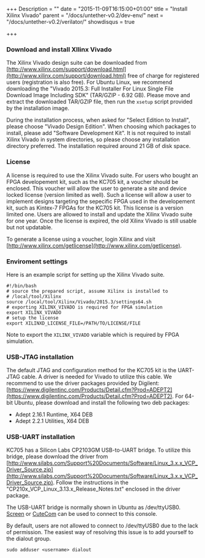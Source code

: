 +++
Description = ""
date = "2015-11-09T16:15:00+01:00"
title = "Install Xilinx Vivado"
parent = "/docs/untether-v0.2/dev-env/"
next = "/docs/untether-v0.2/verilator/"
showdisqus = true

+++

### Download and install XIlinx Vivado

The Xilinx Vivado design suite can be downloaded from [http://www.xilinx.com/support/download.html](http://www.xilinx.com/support/download.html) free of charge for registered users (registration is also free). For Ubuntu Linux, we recommend downloading the "Vivado 2015.3: Full Installer For Linux Single File Download Image Including SDK" (TAR/GZIP - 6.92 GB). Please move and extract the downloaded TAR/GZIP file, then run the `xsetup` script provided by the installation image.

During the installation process, when asked for "Select Edition to Install", please choose "Vivado Design Edition". When choosing which packages to install, please add "Software Development Kit". It is not required to install Xilinx Vivado in system directories, so please choose any installation directory preferred. The installation required around 21 GB of disk space.

### License

A license is required to use the Xilinx Vivado suite. For users who bought an FPGA developement kit, such as the KC705 kit, a voucher should be enclosed. This voucher will allow the user to generate a site and device locked license (version limited as well). Such a license will allow a user to implement designs targeting the sepecific FPGA used in the developement kit, such as Kintex-7 FPGAs for the KC705 kit. This license is a version limited one. Users are allowed to install and update the Xilinx Vivado suite for one year. Once the license is expired, the old Xilinx Vivado is still usable but not updatable.

To generate a license using a voucher, login Xilinx and visit [http://www.xilinx.com/getlicense](http://www.xilinx.com/getlicense).

### Enviroment settings

Here is an example script for setting up the Xilinx Vivado suite.

    #!/bin/bash
    # source the prepared script, assume Xilinx is installed to
    # /local/tool/Xilinx
    source /local/tool/Xilinx/Vivado/2015.3/settings64.sh
    # exporting XILINX_VIVADO is required for FPGA simulation
    export XILINX_VIVADO
    # setup the license
    export XILINXD_LICENSE_FILE=/PATH/TO/LICENSE/FILE

Note to export the `XILINX_VIVADO` variable which is required by FPGA simulation.

### USB-JTAG installation

The default JTAG and configuration method for the KC705 kit is the UART-JTAG cable. A driver is needed for Vivado to utilize this cable. We recommend to use the driver packages provided by Digilent: [https://www.digilentinc.com/Products/Detail.cfm?Prod=ADEPT2](https://www.digilentinc.com/Products/Detail.cfm?Prod=ADEPT2). For 64-bit Ubuntu, please download and install the following two deb packages:

  * Adept 2.16.1 Runtime, X64 DEB
  * Adept 2.2.1 Utilities, X64 DEB

### USB-UART installation

KC705 has a Silicon Labs CP2103GM USB-to-UART bridge. To utilize this bridge, please download the driver from [http://www.silabs.com/Support%20Documents/Software/Linux_3.x.x_VCP_Driver_Source.zip](http://www.silabs.com/Support%20Documents/Software/Linux_3.x.x_VCP_Driver_Source.zip). Follow the instructions in the "CP210x_VCP_Linux_3.13.x_Release_Notes.txt" enclosed in the driver package.

The USB-UART bridge is normally shown in Ubuntu as /dev/ttyUSB0. [Screen](https://wiki.archlinux.org/index.php/Working_with_the_serial_console#Screen) or [CuteCom](http://cutecom.sourceforge.net/) can be used to connect to this console.

By default, users are not allowed to connect to /dev/ttyUSB0 due to the lack of permission. The easiest way of resolving this issue is to add yourself to the dialout group.

    sudo adduser <username> dialout